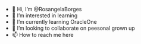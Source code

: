 - 👋 Hi, I’m @RosangelaBorges
- 👀 I’m interested in learning 
- 🌱 I’m currently learning OracleOne
- 💞️ I’m looking to collaborate on peesonal grown up
- 📫 How to reach me here

<!---
RosangelaBorges/RosangelaBorges is a ✨ special ✨ repository because its `README.md` (this file) appears on your GitHub profile.
You can click the Preview link to take a look at your changes.
--->
